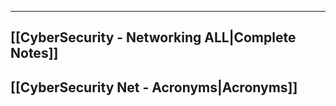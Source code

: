 ___
## [[CyberSecurity - Networking ALL|Complete Notes]]
## [[CyberSecurity Net - Acronyms|Acronyms]]
